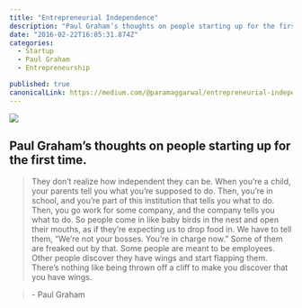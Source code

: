 ```yaml
---
title: "Entrepreneurial Independence"
description: "Paul Graham’s thoughts on people starting up for the first time. “Entrepreneurial Independence” is published by Param Aggarwal"
date: "2016-02-22T16:05:31.874Z"
categories: 
  - Startup
  - Paul Graham
  - Entrepreneurship

published: true
canonicalLink: https://medium.com/@paramaggarwal/entrepreneurial-independence-e52022d9c4d7
---
```


![](./asset-1.jpeg)

## Paul Graham’s thoughts on people starting up for the first time.

> They don’t realize how independent they can be. When you’re a child, your parents tell you what you’re supposed to do. Then, you’re in school, and you’re part of this institution that tells you what to do. Then, you go work for some company, and the company tells you what to do. So people come in like baby birds in the nest and open their mouths, as if they’re expecting us to drop food in. We have to tell them, “We’re not your bosses. You’re in charge now.” Some of them are freaked out by that. Some people are meant to be employees. Other people discover they have wings and start flapping them. There’s nothing like being thrown off a cliff to make you discover that you have wings.

> \- Paul Graham
